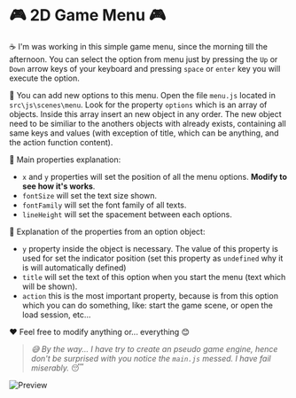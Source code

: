 # :video_game: 2D Game Menu :video_game:
:coffee: I'm was working in this simple game menu, since the morning till the afternoon. You can select the option from menu just by pressing the `Up` or `Down` arrow keys of your keyboard and pressing `space` or `enter` key you will execute the option. 

:strawberry: You can add new options to this menu. Open the file `menu.js` located in `src\js\scenes\menu`.
Look for the property `options` which is an array of objects. Inside this array insert an new object in any order.
The new object need to be similiar to the anothers objects with already exists, containing all same keys and values (with exception of title, which can be anything, and the action function content).

:closed_book: Main properties explanation:
- `x` and `y` properties will set the position of all the menu options. __Modify to see how it's works__.
- `fontSize` will set the text size shown.
- `fontFamily` will set the font family of all texts.
- `lineHeight` will set the spacement between each options.

:closed_book: Explanation of the properties from an option object:
- `y` property inside the object is necessary. The value of this property is used for set the indicator position (set this property as `undefined` why it is will automatically defined)
- `title` will set the text of this option when you start the menu (text which will be shown).
- `action` this is the most important property, because is from this option which you can do something, like: start the game scene, or open the load session, etc...

:hearts: Feel free to modify anything or... everything :blush:

> _:sweat_smile: By the way... I have try to create an pseudo game engine, hence don't be surprised with you notice the `main.js` messed. I have fail miserably._ :sleeping:

![Preview](https://i.imgur.com/EJUWo0U.gif)
